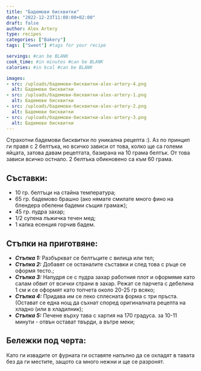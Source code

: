 ```yaml
---
title: "Бадемови бисквитки"
date: "2022-12-23T11:00:00+02:00"
draft: false
author: Alex Artery
type: recipes
categories: ["Bakery"]
tags: ["Sweet"] #tags for your recipe

servings: #can be BLANK
cook_time: #in minutes #can be BLANK
calories: #in kcal #can be BLANK

images:
- src: /uploads/бадемови-бисквитки-alex-artery-4.png
  alt: Бадемови бисквитки
- src: /uploads/бадемови-бисквитки-alex-artery-1.png
  alt: Бадемови бисквитки
- src: /uploads/бадемови-бисквитки-alex-artery-2.png
  alt: Бадемови бисквитки
- src: /uploads/бадемови-бисквитки-alex-artery-3.png
  alt: Бадемови бисквитки
---
```

Страхотни бадемови бисквитки по уникална рецепта :).<!--more-->
Аз по принцип ги правя с 2 белтъка, но всичко зависи от това, колко ще са големи яйцата, затова давам рецептата, базирана на 10 грама белтък. От това зависи всичко остнало. 2 белтъка обикновено са към 60 грама.

## Съставки:

- 10 гр. белтъци на стайна температура;
- 65 гр. бадемово брашно (ако нямате смилате много фино на блендера обелени бадеми същия грамаж);
- 45 гр. пудра захар;
- 1/2 супена лъжичка течен мед;
- 1 капка есенция горчив бадем.

## Стъпки на приготвяне:
- ***Стъпка 1:*** Разбъркват се белтъците с вилица или тел;
- ***Стъпка 2:*** Добавят се останалите съставки и след това с ръце се оформя тесто.;
- ***Стъпка 3:*** Напудря се с пудра захар работния плот и оформяме като салам обвит от всички страни в захар. Режат се парчета с дебелина 1 см и се оформят като топчета около 20-25 гр всяко;
- ***Стъпка 4:*** Придава им се леко сплесната форма с три пръста. (Остават се една нощ да съхнат според оригиналната рецепта на хладно (или в хладилник);
- ***Стъпка 5:*** Печене върху тава с хартия на 170 градуса.  за 10-11 минути - отвън остават твърди, а вътре меки;

## Бележки под черта:
Като ги извадите от фурната ги оставяте напълно да се охладят в тавата без да ги местите, защото са много нежни и ще се разронят.
